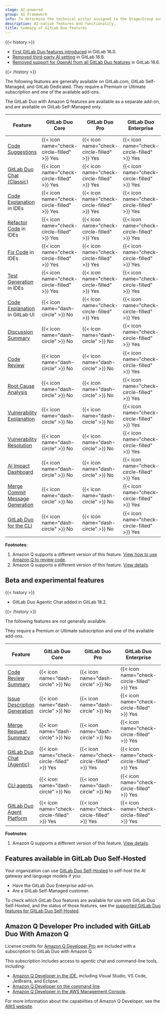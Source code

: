 ```yaml
---
stage: AI-powered
group: AI Framework
info: To determine the technical writer assigned to the Stage/Group associated with this page, see https://handbook.gitlab.com/handbook/product/ux/technical-writing/#assignments
description: AI-native features and functionality.
title: Summary of GitLab Duo features
---
```


{{< history >}}

- [First GitLab Duo features introduced](https://about.gitlab.com/blog/2023/05/03/gitlab-ai-assisted-features/) in GitLab 16.0.
- [Removed third-party AI setting](https://gitlab.com/gitlab-org/gitlab/-/merge_requests/136144) in GitLab 16.6.
- [Removed support for OpenAI from all GitLab Duo features](https://gitlab.com/groups/gitlab-org/-/epics/10964) in GitLab 16.6.

{{< /history >}}

The following features are generally available on GitLab.com, GitLab Self-Managed, and GitLab Dedicated.
They require a Premium or Ultimate subscription and one of the available add-ons.

The GitLab Duo with Amazon Q features are available as a separate add-on, and
are available on GitLab Self-Managed only.

| Feature | GitLab Duo Core | GitLab Duo Pro | GitLab Duo Enterprise | GitLab Duo with Amazon Q |
|---------|----------|---------|----------------|--------------------------|
| [Code Suggestions](../project/repository/code_suggestions/_index.md) | {{< icon name="check-circle-filled" >}} Yes | {{< icon name="check-circle-filled" >}} Yes | {{< icon name="check-circle-filled" >}} Yes | {{< icon name="check-circle-filled" >}} Yes |
| [GitLab Duo Chat (Classic)](../gitlab_duo_chat/_index.md) | {{< icon name="check-circle-filled" >}} Yes | {{< icon name="check-circle-filled" >}} Yes | {{< icon name="check-circle-filled" >}} Yes | {{< icon name="check-circle-filled" >}} Yes |
| [Code Explanation](../gitlab_duo_chat/examples.md#explain-selected-code) in IDEs | {{< icon name="check-circle-filled" >}} Yes | {{< icon name="check-circle-filled" >}} Yes | {{< icon name="check-circle-filled" >}} Yes | {{< icon name="check-circle-filled" >}} Yes |
| [Refactor Code](../gitlab_duo_chat/examples.md#refactor-code-in-the-ide) in IDEs | {{< icon name="check-circle-filled" >}} Yes | {{< icon name="check-circle-filled" >}} Yes | {{< icon name="check-circle-filled" >}} Yes | {{< icon name="check-circle-filled" >}} Yes |
| [Fix Code](../gitlab_duo_chat/examples.md#fix-code-in-the-ide) in IDEs | {{< icon name="check-circle-filled" >}} Yes | {{< icon name="check-circle-filled" >}} Yes | {{< icon name="check-circle-filled" >}} Yes | {{< icon name="check-circle-filled" >}} Yes |
| [Test Generation](../gitlab_duo_chat/examples.md#write-tests-in-the-ide) in IDEs | {{< icon name="check-circle-filled" >}} Yes | {{< icon name="check-circle-filled" >}} Yes | {{< icon name="check-circle-filled" >}} Yes | {{< icon name="check-circle-filled" >}} Yes |
| [Code Explanation](../project/repository/code_explain.md) in GitLab UI | {{< icon name="dash-circle" >}} No | {{< icon name="check-circle-filled" >}} Yes | {{< icon name="check-circle-filled" >}} Yes | {{< icon name="check-circle-filled" >}} Yes |
| [Discussion Summary](../discussions/_index.md#summarize-issue-discussions-with-duo-chat) | {{< icon name="dash-circle" >}} No | {{< icon name="dash-circle" >}} No | {{< icon name="check-circle-filled" >}} Yes | {{< icon name="check-circle-filled" >}} Yes |
| [Code Review](../project/merge_requests/duo_in_merge_requests.md#have-gitlab-duo-review-your-code) | {{< icon name="dash-circle" >}} No | {{< icon name="dash-circle" >}} No | {{< icon name="check-circle-filled" >}} Yes | {{< icon name="check-circle-filled" >}} Yes <sup>1</sup> |
| [Root Cause Analysis](../gitlab_duo_chat/examples.md#troubleshoot-failed-cicd-jobs-with-root-cause-analysis) | {{< icon name="dash-circle" >}} No | {{< icon name="dash-circle" >}} No | {{< icon name="check-circle-filled" >}} Yes | {{< icon name="check-circle-filled" >}} Yes |
| [Vulnerability Explanation](../application_security/vulnerabilities/_index.md#vulnerability-explanation) | {{< icon name="dash-circle" >}} No | {{< icon name="dash-circle" >}} No | {{< icon name="check-circle-filled" >}} Yes | {{< icon name="check-circle-filled" >}} Yes |
| [Vulnerability Resolution](../application_security/vulnerabilities/_index.md#vulnerability-resolution) | {{< icon name="dash-circle" >}} No | {{< icon name="dash-circle" >}} No | {{< icon name="check-circle-filled" >}} Yes | {{< icon name="check-circle-filled" >}} Yes |
| [AI Impact Dashboard](../analytics/ai_impact_analytics.md) | {{< icon name="dash-circle" >}} No | {{< icon name="dash-circle" >}} No | {{< icon name="check-circle-filled" >}} Yes | {{< icon name="check-circle-filled">}} Yes |
| [Merge Commit Message Generation](../project/merge_requests/duo_in_merge_requests.md#generate-a-merge-commit-message) | {{< icon name="dash-circle" >}} No | {{< icon name="dash-circle" >}} No | {{< icon name="check-circle-filled" >}} Yes | {{< icon name="check-circle-filled" >}} Yes |
| [GitLab Duo for the CLI](../../editor_extensions/gitlab_cli/_index.md#gitlab-duo-for-the-cli) | {{< icon name="dash-circle" >}} No | {{< icon name="dash-circle" >}} No | {{< icon name="check-circle-filled" >}} Yes | {{< icon name="check-circle-filled" >}} Yes <sup>2</sup> |

**Footnotes**:

1. Amazon Q supports a different version of this feature.
   [View how to use Amazon Q to review code](../duo_amazon_q/_index.md#review-a-merge-request).
1. Amazon Q supports a different version of this feature.
   [View details](#amazon-q-developer-pro-included-with-gitlab-duo-with-amazon-q).

## Beta and experimental features

{{< history >}}

- GitLab Duo Agentic Chat added in GitLab 18.2.

{{< /history >}}

The following features are not generally available.

They require a Premium or Ultimate subscription and one of the available add-ons.

| Feature | GitLab Duo Core | GitLab Duo Pro | GitLab Duo Enterprise | GitLab Duo with Amazon Q | GitLab.com | GitLab Self-Managed | GitLab Dedicated | GitLab Duo Self-Hosted |
|---------|----------|---------|----------------|--------------------------|-----------|-------------|-----------|------------------------|
| [Code Review Summary](../project/merge_requests/duo_in_merge_requests.md#summarize-a-code-review) | {{< icon name="dash-circle" >}} No | {{< icon name="dash-circle" >}} No | {{< icon name="check-circle-filled" >}} Yes | {{< icon name="dash-circle" >}} No | Experiment | Experiment | Experiment | Experiment |
| [Issue Description Generation](../project/issues/managing_issues.md#populate-an-issue-with-issue-description-generation) | {{< icon name="dash-circle" >}} No | {{< icon name="dash-circle" >}} No | {{< icon name="check-circle-filled" >}} Yes | {{< icon name="dash-circle" >}} No | Experiment | {{< icon name="dash-circle" >}} No | {{< icon name="dash-circle" >}} No | Not applicable |
| [Merge Request Summary](../project/merge_requests/duo_in_merge_requests.md#generate-a-description-by-summarizing-code-changes) | {{< icon name="dash-circle" >}} No | {{< icon name="dash-circle" >}} No | {{< icon name="check-circle-filled" >}} Yes | {{< icon name="dash-circle" >}} No | Beta | Beta | {{< icon name="dash-circle" >}} No | Beta |
| [GitLab Duo Chat (Agentic)](../gitlab_duo_chat/agentic_chat.md) | {{< icon name="check-circle-filled" >}} Yes | {{< icon name="check-circle-filled" >}} Yes | {{< icon name="check-circle-filled" >}} Yes | {{< icon name="check-circle-filled" >}} Yes <sup>1</sup> | Beta | Beta | Beta | {{< icon name="dash-circle" >}} No |
| [CLI agents](../duo_agent_platform/agent_assistant.md) | {{< icon name="dash-circle" >}} No | {{< icon name="dash-circle" >}} No | {{< icon name="check-circle-filled" >}} Yes | {{< icon name="check-circle-filled" >}} Yes | Experiment | Experiment | Experiment | {{< icon name="check-circle-filled" >}} Yes |
| [GitLab Duo Agent Platform](../duo_agent_platform/_index.md) | {{< icon name="check-circle-filled" >}} Yes | {{< icon name="check-circle-filled" >}} Yes | {{< icon name="check-circle-filled" >}} Yes | {{< icon name="dash-circle" >}} No | Beta | Beta | Beta | {{< icon name="dash-circle" >}} No |

**Footnotes**:

1. Amazon Q supports a different version of this feature.
   [View details](#amazon-q-developer-pro-included-with-gitlab-duo-with-amazon-q).

## Features available in GitLab Duo Self-Hosted

Your organization can use [GitLab Duo Self-Hosted](../../administration/gitlab_duo_self_hosted/_index.md)
to self-host the AI gateway and language models if you:

- Have the GitLab Duo Enterprise add-on.
- Are a GitLab Self-Managed customer.

To check which GitLab Duo features are available for use with GitLab Duo Self-Hosted,
and the status of those features, see the
[supported GitLab Duo features for GitLab Duo Self-Hosted](../../administration/gitlab_duo_self_hosted/_index.md#supported-gitlab-duo-features).

## Amazon Q Developer Pro included with GitLab Duo With Amazon Q

License credits for [Amazon Q Developer Pro](https://aws.amazon.com/q/developer/) are included
with a subscription to GitLab Duo with Amazon Q.

This subscription includes access to agentic chat and command-line tools, including:

- [Amazon Q Developer in the IDE](https://docs.aws.amazon.com/amazonq/latest/qdeveloper-ug/q-in-IDE.html), including Visual Studio, VS Code, JetBrains, and Eclipse.
- [Amazon Q Developer on the command line](https://docs.aws.amazon.com/amazonq/latest/qdeveloper-ug/command-line.html).
- [Amazon Q Developer in the AWS Management Console](https://aws.amazon.com/q/developer/operate/).

For more information about the capabilities of Amazon Q Developer, see the [AWS website](https://aws.amazon.com/q/developer/).
